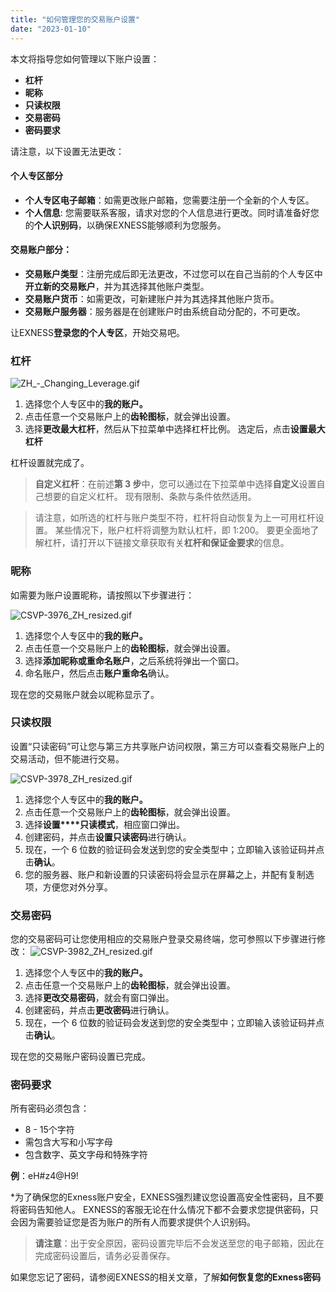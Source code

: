 ```yaml
---
title: "如何管理您的交易账户设置"
date: "2023-01-10"
---
```


<Ads></Ads> 

本文将指导您如何管理以下账户设置：

- **杠杆**
- **昵称**
- **只读权限**
- **交易密码**
- **密码要求**

请注意，以下设置无法更改：

#### 个人专区部分

- **个人专区电子邮箱**：如需更改账户邮箱，您需要注册一个全新的个人专区。
- **个人信息**: 您需要联系客服，请求对您的个人信息进行更改。同时请准备好您的**个人识别码**，以确保EXNESS能够顺利为您服务。

#### 交易账户部分：

- **交易账户类型**：注册完成后即无法更改，不过您可以在自己当前的个人专区中**开立新的交易账户**，并为其选择其他账户类型。
- **交易账户货币**：如需更改，可新建账户并为其选择其他账户货币。
- **交易账户服务器**：服务器是在创建账户时由系统自动分配的，不可更改。

让EXNESS**登录您的个人专区**，开始交易吧。

### 杠杆

![ZH_-_Changing_Leverage.gif](https://testingcf.jsdelivr.net/gh/jarlin8/OSS@main/exhelp/ZH_-_Changing_Leverage.gif)

1. 选择您个人专区中的**我的账户。**
2. 点击任意一个交易账户上的**齿轮图标**，就会弹出设置。
3. 选择**更改最大杠杆**，然后从下拉菜单中选择杠杆比例。 选定后，点击**设置最大杠杆**

杠杆设置就完成了。

> **自定义杠杆**：在前述**第 3 步**中，您可以通过在下拉菜单中选择**自定义**设置自己想要的自定义杠杆。 现有限制、条款与条件依然适用。

> 请注意，如所选的杠杆与账户类型不符，杠杆将自动恢复为上一可用杠杆设置。 某些情况下，账户杠杆将调整为默认杠杆，即 1:200。 要更全面地了解杠杆，请打开以下链接文章获取有关**杠杆和保证金要求**的信息。

### 昵称

如需要为账户设置昵称，请按照以下步骤进行：

![CSVP-3976_ZH_resized.gif](https://testingcf.jsdelivr.net/gh/jarlin8/OSS@main/exhelp/CSVP-3976_ZH_resized.gif)

1. 选择您个人专区中的**我的账户。**
2. 点击任意一个交易账户上的**齿轮图标**，就会弹出设置。
3. 选择**添加昵称或重命名账户**，之后系统将弹出一个窗口。
4. 命名账户，然后点击**账户重命名**确认。

现在您的交易账户就会以昵称显示了。

### 只读权限

设置“只读密码”可让您与第三方共享账户访问权限，第三方可以查看交易账户上的交易活动，但不能进行交易。

![CSVP-3978_ZH_resized.gif](https://testingcf.jsdelivr.net/gh/jarlin8/OSS@main/exhelp/CSVP-3978_ZH_resized.gif)

1. 选择您个人专区中的**我的账户。**
2. 点击任意一个交易账户上的**齿轮图标**，就会弹出设置。
3. 选择**设置****只读模式**，相应窗口弹出。
4. 创建密码，并点击**设置只读密码**进行确认。
5. 现在，一个 6 位数的验证码会发送到您的安全类型中；立即输入该验证码并点击**确认**。
6. 您的服务器、账户和新设置的只读密码将会显示在屏幕之上，并配有复制选项，方便您对外分享。

### 交易密码

您的交易密码可让您使用相应的交易账户登录交易终端，您可参照以下步骤进行修改： ![CSVP-3982_ZH_resized.gif](https://testingcf.jsdelivr.net/gh/jarlin8/OSS@main/exhelp/CSVP-3982_ZH_resized.gif)

1. 选择您个人专区中的**我的账户。**
2. 点击任意一个交易账户上的**齿轮图标**，就会弹出设置。
3. 选择**更改交易密码**，就会有窗口弹出。
4. 创建密码，并点击**更改密码**进行确认。
5. 现在，一个 6 位数的验证码会发送到您的安全类型中；立即输入该验证码并点击**确认**。

现在您的交易账户密码设置已完成。

### 密码要求

所有密码必须包含：

- 8 - 15个字符
- 需包含大写和小写字母
- 包含数字、英文字母和特殊字符

**例**：eH#z4@H9!

*为了确保您的Exness账户安全，EXNESS强烈建议您设置高安全性密码，且不要将密码告知他人。 EXNESS的客服无论在什么情况下都不会要求您提供密码，只会因为需要验证您是否为账户的所有人而要求提供个人识别码。

> **请注意**：出于安全原因，密码设置完毕后不会发送至您的电子邮箱，因此在完成密码设置后，请务必妥善保存。

如果您忘记了密码，请参阅EXNESS的相关文章，了解**如何恢复您的Exness密码**

